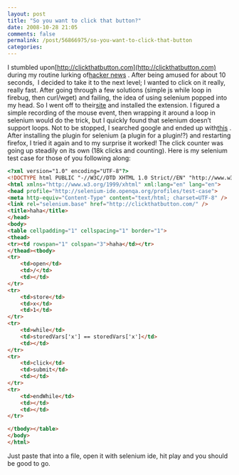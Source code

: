 ```yaml
---
layout: post
title: "So you want to click that button?"
date: 2008-10-28 21:05
comments: false
permalink: /post/56866975/so-you-want-to-click-that-button
categories:
---
```




I stumbled upon[http://clickthatbutton.com](http://clickthatbutton.com) during my routine lurking of[hacker news](http://news.ycombinator.com) . After being amused for about 10 seconds,  I decided to take it to the next level; I wanted to click on it really, really fast. After going through a few solutions (simple js while loop in firebug, then curl/wget) and failing, the idea of using selenium popped into my head. So I went off to their[site](http://selenium-ide.openqa.org/download.jsp) and installed the extension. I figured a simple recording of the mouse event, then wrapping it around a loop in selenium would do the trick, but I quickly found that selenium doesn’t support loops. Not to be stopped, I searched google and ended up with[this](http://51elliot.blogspot.com/2008/02/selenium-ide-goto.html) . After installing the plugin for selenium (a plugin for a plugin!?) and restarting firefox, I tried it again and to my surprise it worked! The click counter was going up steadily on its own (18k clicks and counting). Here is my selenium test case for those of you following along:

```html
<?xml version="1.0" encoding="UTF-8"?>
<!DOCTYPE html PUBLIC "-//W3C//DTD XHTML 1.0 Strict//EN" "http://www.w3.org/TR/xhtml1/DTD/xhtml1-strict.dtd">
<html xmlns="http://www.w3.org/1999/xhtml" xml:lang="en" lang="en">
<head profile="http://selenium-ide.openqa.org/profiles/test-case">
<meta http-equiv="Content-Type" content="text/html; charset=UTF-8" />
<link rel="selenium.base" href="http://clickthatbutton.com/" />
<title>haha</title>
</head>
<body>
<table cellpadding="1" cellspacing="1" border="1">
<thead>
<tr><td rowspan="1" colspan="3">haha</td></tr>
</thead><tbody>
<tr>
    <td>open</td>
    <td>/</td>
    <td></td>
</tr>
<tr>
    <td>store</td>
    <td>x</td>
    <td>1</td>
</tr>
<tr>
    <td>while</td>
    <td>storedVars['x'] == storedVars['x']</td>
    <td></td>
</tr>
<tr>
    <td>click</td>
    <td>submit</td>
    <td></td>
</tr>
<tr>
    <td>endWhile</td>
    <td></td>
    <td></td>
</tr>

</tbody></table>
</body>
</html>
```

Just paste that into a file, open it with selenium ide, hit play and you should be good to go.
